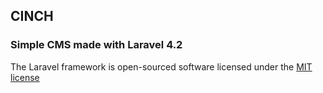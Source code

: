 ## CINCH

### Simple CMS made with Laravel 4.2


The Laravel framework is open-sourced software licensed under the [MIT license](http://opensource.org/licenses/MIT)
